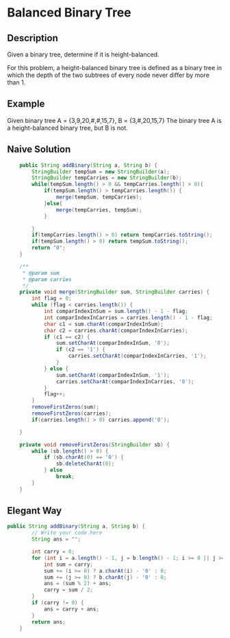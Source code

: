# Balanced Binary Tree

## Description
Given a binary tree, determine if it is height-balanced.

For this problem, a height-balanced binary tree is defined as a binary tree in which the depth of the two subtrees of every node never differ by more than 1.

## Example

Given binary tree A = {3,9,20,#,#,15,7}, B = {3,#,20,15,7}
The binary tree A is a height-balanced binary tree, but B is not.



## Naive Solution
```java
    public String addBinary(String a, String b) {
        StringBuilder tempSum = new StringBuilder(a);
        StringBuilder tempCarries = new StringBuilder(b);
        while(tempSum.length() > 0 && tempCarries.length() > 0){
            if(tempSum.length() > tempCarries.length()) {
                merge(tempSum, tempCarries);
            }else{
                merge(tempCarries, tempSum);
            }

        }
        if(tempCarries.length() > 0) return tempCarries.toString();
        if(tempSum.length() > 0) return tempSum.toString();
        return "0";
    }

    /**
     * @param sum
     * @param carries
     */
    private void merge(StringBuilder sum, StringBuilder carries) {
        int flag = 0;
        while (flag < carries.length()) {
            int comparIndexInSum = sum.length() - 1 - flag;
            int comparIndexInCarries = carries.length() - 1 - flag;
            char c1 = sum.charAt(comparIndexInSum);
            char c2 = carries.charAt(comparIndexInCarries);
            if (c1 == c2) {
                sum.setCharAt(comparIndexInSum, '0');
                if (c2 == '1') {
                    carries.setCharAt(comparIndexInCarries, '1');
                }
            } else {
                sum.setCharAt(comparIndexInSum, '1');
                carries.setCharAt(comparIndexInCarries, '0');
            }
            flag++;
        }
        removeFirstZeros(sum);
        removeFirstZeros(carries);
        if(carries.length() > 0) carries.append('0');

    }

    private void removeFirstZeros(StringBuilder sb) {
        while (sb.length() > 0) {
            if (sb.charAt(0) == '0') {
                sb.deleteCharAt(0);
            } else
                break;
        }
    }
```

## Elegant Way
```java
public String addBinary(String a, String b) {
        // Write your code here
        String ans = "";

        int carry = 0;
        for (int i = a.length() - 1, j = b.length() - 1; i >= 0 || j >= 0; i--, j--) {
            int sum = carry;
            sum += (i >= 0) ? a.charAt(i) - '0' : 0;
            sum += (j >= 0) ? b.charAt(j) - '0' : 0;
            ans = (sum % 2) + ans;
            carry = sum / 2;
        }
        if (carry != 0) {
            ans = carry + ans;
        }
        return ans;
    }
```